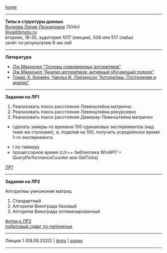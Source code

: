 [home](https://github.com/dKosarevsky/iu7/blob/master/2020_2021_3sem.md)
____________________________________
**Типы и структуры данных** \
[Волкова Лилия Леонидовна](https://www.hse.ru/org/persons/69165154) (504л) \
liliya@bmstu.ru \
вторник, 18-30, аудитория 1017 (лекции), 508 или 517 (лабы) \
зачёт по результатам 8-ми лаб
____________________________________
**Литература**

* [Дж.Макконел "Основы современных алгоритмов"](https://drive.google.com/file/d/1NXChAct0nCx3uMfQ-Em50TY-T4BWFm5n/view?usp=sharing)
* [Дж.Макконел "Анализ алгоритмов: активный обучающий подход"](http://www.technosphera.ru/files/book_pdf/0/book_8_3.pdf)
* [Томас Х. Кормен, Чарльз И. Лейзерсон "Алгоритмы. Построение и анализ"](https://t.me/progbook/15)
____________________________________

**Задание на ЛР1**
1. Реализовать поиск расстояния Левенштейна матрично
2. Реализовать поиск расстояния Левенштейна рекурсивно
3. Реализовать поиск расстояния Дамерау-Левенштейна матрично

+ сделать замеры по времени 100 одинаковых экспериментов (над теми же строками), и, поделив на 100,
получить усреднённое время 1-го эксперимента.
- t по таймеру
- процессорное время (c/c++ библиотека WinAPI? + QueryPerformanceCounter или GetTicks)

[ЛР1](https://www.kaggle.com/dmisky/tads-lab-01)
____________________________________

**Задание на ЛР2**

Алгоритмы умножения матриц

1. Стандартный
2. Алгоритм Винограда базовый
3. Алгоритм Винограда оптимизированный

 [фотки к ЛР2](https://drive.google.com/drive/folders/19F0r92UZy7WqeTX9bbIl64P4nGbfljqo?usp=sharing) \
 [побитовый сдвиг по-питонячьи](https://wiki.python.org/moin/BitwiseOperators)
____________________________________

Лекция 1 (08.09.2020) | [фото](https://drive.google.com/drive/folders/1OYuu3KKNGjLVhArjl6piAMHTkfpSgHud?usp=sharing) | [аудио](https://drive.google.com/drive/folders/1vkE5v2c4qiqtBCoP984QhED_ukufxqBA?usp=sharing)
____________________________________
